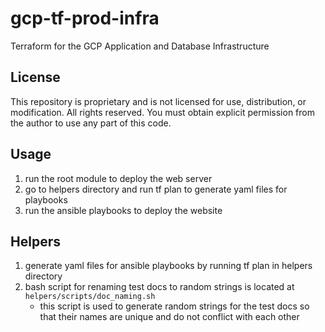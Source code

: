 # gcp-tf-prod-infra
Terraform for the GCP Application and Database Infrastructure


## License

This repository is proprietary and is not licensed for use, distribution, or modification. All rights reserved. You must obtain explicit permission from the author to use any part of this code.


## Usage
1. run the root module to deploy the web server
2. go to helpers directory and run tf plan to generate yaml files for playbooks
3. run the ansible playbooks to deploy the website

## Helpers
1. generate yaml files for ansible playbooks by running tf plan in helpers directory
2. bash script for renaming test docs to random strings is located at `helpers/scripts/doc_naming.sh`
    - this script is used to generate random strings for the test docs so that their names are unique and do not conflict with each other